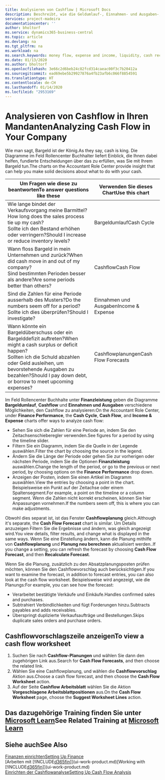 ```yaml
---
title: Analysieren von Cashflow | Microsoft Docs
description: Beschreibt, wie die Geldumlauf-, Einnahmen- und Ausgaben-, Cash Flow- und Cashflow-Prognosediagramme verwendet werden, um vergangene und künftige Bargeldbewegungen im Unternehmen zu analysieren.
services: project-madeira
documentationcenter: ''
author: bholtorf
ms.service: dynamics365-business-central
ms.topic: article
ms.devlang: na
ms.tgt_pltfrm: na
ms.workload: na
ms.search.keywords: money flow, expense and income, liquidity, cash receipts minus cash payments, Cartera
ms.date: 01/13/2020
ms.author: bholtorf
ms.openlocfilehash: 3e66c2d6beb24c82fcd314caeac00f3c7b20412a
ms.sourcegitcommit: ead69ebe5b29927876a4fb23afb6c066f8854591
ms.translationtype: HT
ms.contentlocale: de-CH
ms.lasthandoff: 01/14/2020
ms.locfileid: "2953169"
---
```

# <a name="analyzing-cash-flow-in-your-company"></a><span data-ttu-id="d276f-103">Analysieren von Cashflow in Ihren Mandanten</span><span class="sxs-lookup"><span data-stu-id="d276f-103">Analyzing Cash Flow in Your Company</span></span>
<span data-ttu-id="d276f-104">Wie man sagt, Bargeld ist der König.</span><span class="sxs-lookup"><span data-stu-id="d276f-104">As they say, cash is king.</span></span> <span data-ttu-id="d276f-105">Die Diagramme im Feld Rollencenter Buchhalter liefert Einblick, die Ihnen dabei helfen, fundierte Entscheidungen über das zu erfüllen, was Sie mit Ihrem Bargeld tun.</span><span class="sxs-lookup"><span data-stu-id="d276f-105">The charts on the Accountant Role Center provide insight that can help you make solid decisions about what to do with your cash.</span></span>  

| <span data-ttu-id="d276f-106">Um Fragen wie diese zu beantworten</span><span class="sxs-lookup"><span data-stu-id="d276f-106">To answer questions like these</span></span> | <span data-ttu-id="d276f-107">Verwenden Sie dieses Chart</span><span class="sxs-lookup"><span data-stu-id="d276f-107">Use this chart</span></span> |
| --- | --- |
| <span data-ttu-id="d276f-108">Wie lange bindet der Verkaufsvorgang meine Barmittel?</span><span class="sxs-lookup"><span data-stu-id="d276f-108">How long does the sales process tie up my cash?</span></span></br> <span data-ttu-id="d276f-109">Sollte ich den Bestand erhöhen oder verringern?</span><span class="sxs-lookup"><span data-stu-id="d276f-109">Should I increase or reduce inventory levels?</span></span> |<span data-ttu-id="d276f-110">Bargeldumlauf</span><span class="sxs-lookup"><span data-stu-id="d276f-110">Cash Cycle</span></span> |
| <span data-ttu-id="d276f-111">Wann floss Bargeld in mein Unternehmen und zurück?</span><span class="sxs-lookup"><span data-stu-id="d276f-111">When did cash move in and out of my company?</span></span></br> <span data-ttu-id="d276f-112">Sind bestimmten Perioden besser als andere?</span><span class="sxs-lookup"><span data-stu-id="d276f-112">Are some periods better than others?</span></span> |<span data-ttu-id="d276f-113">Cashflow</span><span class="sxs-lookup"><span data-stu-id="d276f-113">Cash Flow</span></span> |
| <span data-ttu-id="d276f-114">Sind die Zahlen für eine Periode ausserhalb des Musters?</span><span class="sxs-lookup"><span data-stu-id="d276f-114">Do the numbers seem off for a period?</span></span></br> <span data-ttu-id="d276f-115">Sollte ich dies überprüfen?</span><span class="sxs-lookup"><span data-stu-id="d276f-115">Should I investigate?</span></span> |<span data-ttu-id="d276f-116">Einnahmen und Ausgaben</span><span class="sxs-lookup"><span data-stu-id="d276f-116">Income & Expense</span></span> |
| <span data-ttu-id="d276f-117">Wann könnte ein Bargeldüberschuss oder ein Bargelddefizit auftreten?</span><span class="sxs-lookup"><span data-stu-id="d276f-117">When might a cash surplus or deficit happen?</span></span></br> <span data-ttu-id="d276f-118">Sollten ich die Schuld abzahlen oder Geld ausleihen, um bevorstehende Ausgaben zu bezahlen?</span><span class="sxs-lookup"><span data-stu-id="d276f-118">Should I pay down debt, or borrow to meet upcoming expenses?</span></span> |<span data-ttu-id="d276f-119">Cashflowplanungen</span><span class="sxs-lookup"><span data-stu-id="d276f-119">Cash Flow Forecasts</span></span> |

<span data-ttu-id="d276f-120">Im Feld Rollencenter Buchhalte unter **Finanzleistung** geben die Diagramme **Bargeldumlauf**, **Cashflow** und **Einnahmen und Ausgaben** verschiedene Möglichkeiten, den Cashflow zu analysieren:</span><span class="sxs-lookup"><span data-stu-id="d276f-120">On the Accountant Role Center, under **Finance Performance**, the **Cash Cycle**, **Cash Flow**, and **Income & Expense** charts offer ways to analyze cash flow:</span></span>  

* <span data-ttu-id="d276f-121">Sehen Sie sich die Zahlen für eine Periode an, indem Sie den Zeitachsenschieberegler verwenden.</span><span class="sxs-lookup"><span data-stu-id="d276f-121">See figures for a period by using the timeline slider.</span></span>  
* <span data-ttu-id="d276f-122">Filtern Sie ein Diagramm, indem Sie die Quelle in der Legende auswählen.</span><span class="sxs-lookup"><span data-stu-id="d276f-122">Filter the chart by choosing the source in the legend.</span></span>  
* <span data-ttu-id="d276f-123">Ändern Sie die Länge der Periode oder gehen Sie zur vorherigen oder nächsten Periode, indem Sie die Optionen  **Finanzleistung** auswählen.</span><span class="sxs-lookup"><span data-stu-id="d276f-123">Change the length of the period, or go to the previous or next period, by choosing options on the **Finance Performance** drop down.</span></span>  
* <span data-ttu-id="d276f-124">Anzeigen der Posten, indem Sie einen Artikel im Diagramm auswählen.</span><span class="sxs-lookup"><span data-stu-id="d276f-124">View the entries by choosing a point in the chart.</span></span> <span data-ttu-id="d276f-125">Beispielsweise ein Punkt auf der Zeitachse oder einem Spaltensegment.</span><span class="sxs-lookup"><span data-stu-id="d276f-125">For example, a point on the timeline or a column segment.</span></span> <span data-ttu-id="d276f-126">Wenn die Zahlen nicht korrekt erscheinen, können Sie hier Anpassungen vornehmen.</span><span class="sxs-lookup"><span data-stu-id="d276f-126">If the numbers seem off, this is where you can make adjustments.</span></span>  

<span data-ttu-id="d276f-127">Obwohl dies separat ist, ist das Fenster **Cashflowplanung** gleich.</span><span class="sxs-lookup"><span data-stu-id="d276f-127">Although it's separate, the **Cash Flow Forecast** chart is similar.</span></span> <span data-ttu-id="d276f-128">Um Details anzuzeigen Filtern Sie die Ergebnisse und ändern, was gleich angezeigt wird.</span><span class="sxs-lookup"><span data-stu-id="d276f-128">You view details, filter results, and change what is displayed in the same ways.</span></span> <span data-ttu-id="d276f-129">Wenn Sie eine Einstellung ändern, kann die Planung mithilfe von **Cashflowplanung** und **Planung neu berechnen** aktualisiert werden..</span><span class="sxs-lookup"><span data-stu-id="d276f-129">If you change a setting, you can refresh the forecast by choosing **Cash Flow Forecast**, and then **Recalculate Forecast**.</span></span>

<span data-ttu-id="d276f-130">Wenn Sie die Planung, zusätzlich zu den Absatzplanungsposten prüfen möchten, können Sie den Cashflowvorschlag auch berücksichtigen.</span><span class="sxs-lookup"><span data-stu-id="d276f-130">If you want to examine the forecast, in addition to forecast entries, you can also look at the cash flow worksheet.</span></span> <span data-ttu-id="d276f-131">Beispielsweise wird angezeigt, wie die Planungs:</span><span class="sxs-lookup"><span data-stu-id="d276f-131">For example, you can see how the forecast:</span></span>

* <span data-ttu-id="d276f-132">Verarbeitet bestätigte Verkäufe und Einkäufe.</span><span class="sxs-lookup"><span data-stu-id="d276f-132">Handles confirmed sales and purchases.</span></span>  
* <span data-ttu-id="d276f-133">Subtrahiert Verbindlichkeiten und fügt Forderungen hinzu.</span><span class="sxs-lookup"><span data-stu-id="d276f-133">Subtracts payables and adds receivables.</span></span>  
* <span data-ttu-id="d276f-134">Überspringt duplizierte Verkaufsaufträge und Bestellungen.</span><span class="sxs-lookup"><span data-stu-id="d276f-134">Skips duplicate sales orders and purchase orders.</span></span>  

## <a name="to-view-a-cash-flow-worksheet"></a><span data-ttu-id="d276f-135">Cashflowvorschlagszeile anzeigen</span><span class="sxs-lookup"><span data-stu-id="d276f-135">To view a cash flow worksheet</span></span>
1. <span data-ttu-id="d276f-136">Suchen Sie nach **Cashflow-Planungen** und wählen Sie dann den zugehörigen Link aus.</span><span class="sxs-lookup"><span data-stu-id="d276f-136">Search for **Cash Flow Forecasts**, and then choose the related link.</span></span>  
2. <span data-ttu-id="d276f-137">Wählen Sie eine Cashflowplanung, und wählen die **Cashflowvorschlag** Aktion aus.</span><span class="sxs-lookup"><span data-stu-id="d276f-137">Choose a cash flow forecast, and then choose the **Cash Flow Worksheet** action.</span></span>  
3. <span data-ttu-id="d276f-138">Auf der Seite **Cashflow Arbeitsblatt** wählen Sie die Aktion **Vorgeschlagene Arbeitsblattpositionen** aus.</span><span class="sxs-lookup"><span data-stu-id="d276f-138">On the **Cash Flow Worksheet** page, choose the **Suggest Worksheet Lines** action.</span></span>  

## <a name="see-related-training-at-microsoft-learnlearnmodulesforecast-cash-flow-dynamics-365-business-centralindex"></a><span data-ttu-id="d276f-139">Das dazugehörige Training finden Sie unter [Microsoft Learn](/learn/modules/forecast-cash-flow-dynamics-365-business-central/index)</span><span class="sxs-lookup"><span data-stu-id="d276f-139">See Related Training at [Microsoft Learn](/learn/modules/forecast-cash-flow-dynamics-365-business-central/index)</span></span>

## <a name="see-also"></a><span data-ttu-id="d276f-140">Siehe auch</span><span class="sxs-lookup"><span data-stu-id="d276f-140">See Also</span></span>
[<span data-ttu-id="d276f-141">Finanzen einrichten</span><span class="sxs-lookup"><span data-stu-id="d276f-141">Setting Up Finance</span></span>](finance-setup-finance.md)  
<span data-ttu-id="d276f-142">[Arbeiten mit [!INCLUDE[d365fin](includes/d365fin_md.md)]](ui-work-product.md)</span><span class="sxs-lookup"><span data-stu-id="d276f-142">[Working with [!INCLUDE[d365fin](includes/d365fin_md.md)]](ui-work-product.md)</span></span>  
[<span data-ttu-id="d276f-143">Einrichten der Cashflowanalyse</span><span class="sxs-lookup"><span data-stu-id="d276f-143">Setting Up Cash Flow Analysis</span></span>](finance-setup-cash-flow-analyses.md)  
